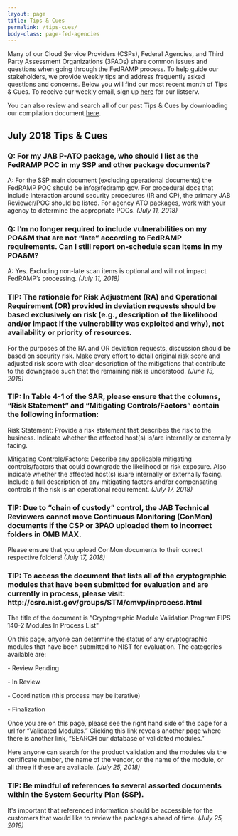 ```yaml
---
layout: page
title: Tips & Cues
permalink: /tips-cues/
body-class: page-fed-agencies
---
```

Many of our Cloud Service Providers (CSPs), Federal Agencies, and Third Party Assessment Organizations (3PAOs) share common issues and questions when going through the FedRAMP process. To help guide our stakeholders, we provide weekly tips and address frequently asked questions and concerns. Below you will find our most recent month of Tips & Cues. To receive our weekly email, sign up [here](https://public.govdelivery.com/accounts/USGSA/subscriber/new?qsp=USGSA_2224) for our listserv. 

You can also review and search all of our past Tips & Cues by downloading our compilation document <a href="{{site.baseurl}}/assets/resources/documents/FedRAMP_Tips_and_Cues.pdf">here</a>.

<h2>July 2018 Tips & Cues</h2>

<div class="q3">
<h3>Q: For my JAB P-ATO package, who should I list as the FedRAMP POC in my SSP and other package documents?</h3>
<p>
A: For the SSP main document (excluding operational documents) the FedRAMP POC should be info@fedramp.gov. For procedural docs that include interaction around security procedures (IR and CP), the primary JAB Reviewer/POC should be listed.
For agency ATO packages, work with your agency to determine the appropriate POCs.
<em>(July 11, 2018)</em>
</p>
</div>

<div class="q3">
<h3>Q: I’m no longer required to include vulnerabilities on my POA&M that are not “late” according to FedRAMP requirements. Can I still report on-schedule scan items in my POA&M?</h3>
<p>
A: Yes. Excluding non-late scan items is optional and will not impact FedRAMP’s processing.
<em>(July 11, 2018)</em>
</p>
</div>

<div class="q3">
<h3>TIP: The rationale for Risk Adjustment (RA) and Operational Requirement (OR) provided in <a href="https://www.fedramp.gov/assets/resources/templates/FedRAMP-Vulnerability-Deviation-Request-Form.pdf">deviation requests</a>  should be based exclusively on risk (e.g., description of the likelihood and/or impact if the vulnerability was exploited and why), not availability or priority of resources.</h3>
<p>
For the purposes of the RA and OR deviation requests, discussion should be based on security risk. Make every effort to detail original risk score and adjusted risk score with clear description of the mitigations that contribute to the downgrade such that the remaining risk is understood.  
<em>(June 13, 2018)</em>
</p>
</div>

<div class="q3">
<h3>TIP: In Table 4-1 of the SAR, please ensure that the columns, “Risk Statement” and “Mitigating Controls/Factors” contain the following information:</h3>
<p>
Risk Statement: Provide a risk statement that describes the risk to the business. Indicate whether the affected host(s) is/are internally or externally facing.
 </p>
<p>
Mitigating Controls/Factors: Describe any applicable mitigating controls/factors that could downgrade the likelihood or risk exposure. Also indicate whether the affected host(s) is/are internally or externally facing. Include a full description of any mitigating factors and/or compensating controls if the risk is an operational requirement.
<em>(July 17, 2018)</em>
</p>
</div>

<div class="q3">
<h3>TIP: Due to “chain of custody” control, the JAB Technical Reviewers cannot move Continuous Monitoring (ConMon) documents if the CSP or 3PAO uploaded them to incorrect folders in OMB MAX.</h3>
<p>
Please ensure that you upload ConMon documents to their correct respective folders!  
<em>(July 17, 2018)</em>
</p>
</div>

<div class="q3">
<h3>TIP: To access the document that lists all of the cryptographic modules that have been submitted for evaluation and are currently in process, please visit: http://csrc.nist.gov/groups/STM/cmvp/inprocess.html</h3>
<p>
The title of the document is “Cryptographic Module Validation Program FIPS 140-2 Modules In Process List"
</p>
<p>
On this page, anyone can determine the status of any cryptographic modules that have been submitted to NIST for evaluation. The categories available are:
 </p>
 <p>
- Review Pending
 </p>
 <p>
- In Review
 </p>
 <p>
- Coordination (this process may be iterative)
 </p>
 <p>
- Finalization
 </p>
 <p>
Once you are on this page, please see the right hand side of the page for a url for “Validated Modules.” Clicking this link reveals another page where there is another link, “SEARCH our database of validated modules.”
 </p>
 <p>
Here anyone can search for the product validation and the modules via the certificate number, the name of the vendor, or the name of the module, or all three if these are available.
<em>(July 25, 2018)</em>
</p>
</div>

<div class="q3">
<h3>TIP: Be mindful of references to several assorted documents within the System Security Plan (SSP).</h3>
<p>
It's important that referenced information should be accessible for the customers that would like to review the packages ahead of time.
<em>(July 25, 2018)</em>
</p>
</div>
